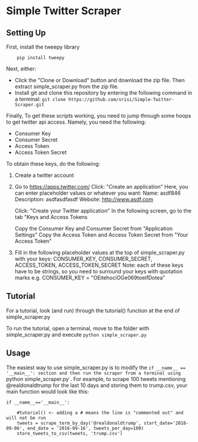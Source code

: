 
Simple Twitter Scraper
======================


## Setting Up

First, install the tweepy library
```
    pip install tweepy
```
Next, either:
- Click the "Clone or Download" button and download the zip file. Then extract simple_scraper.py from the zip file.
- Install git and clone this repository by entering the following command in a terminal: `git clone https://github.com/srisi/Simple-Twitter-Scraper.git`


Finally, To get these scripts working, you need to jump through some hoops to get twitter api access.
Namely, you need the following:
- Consumer Key
- Consumer Secret
- Access Token
- Access Token Secret

To obtain these keys, do the following:

1. Create a twitter account
2. Go to https://apps.twitter.com/
    Click: "Create an application"
        Here, you can enter placeholder values or whatever you want:
        Name: asdf846
        Description: asdfasdfasdf
        Website: http://www.asdf.com

    Click: "Create your Twitter application"
    In the following screen, go to the tab "Keys and Access Tokens

    Copy the Consumer Key and Consumer Secret from "Application Settings"
    Copy the Access Token and Access Token Secret from "Your Access Token"

3. Fill in the following placeholder values at the top of simple_scraper.py with your keys:
    CONSUMER_KEY, CONSUMER_SECRET, ACCESS_TOKEN, ACCESS_TOKEN_SECRET
    Note: each of these keys have to be strings, so you need to surround your keys with quotation marks e.g.
    CONSUMER_KEY = "OEitehociOGe069toeifDotea"

## Tutorial
For a tutorial, look (and run) through the tutorial() function at the end of simple_scraper.py

To run the tutorial, open a terminal, move to the folder with simple_scraper.py and execute `python simple_scraper.py`

## Usage
The easiest way to use simple_scraper.py is to modify the `if __name__ == '__main__': section and then run the scraper from a terminal using `python simple_scraper.py`. 
For example, to scrape 100 tweets mentioning @realdonaldtrump for the last 10 days and storing them to trump.csv, your main function would look like this:

```
if __name__=='__main__':

    #tutorial() <- adding a # means the line is "commented out" and will not be run
    tweets = scrape_term_by_day('@realdonaldtrump', start_date='2016-09-06', end_date = '2016-09-16', tweets_per_day=100)
    store_tweets_to_csv(tweets, 'trump.csv')
```

